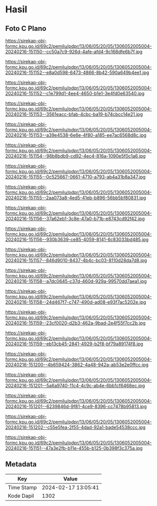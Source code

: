 # Hasil

## Foto C Plano

https://sirekap-obj-formc.kpu.go.id/69c2/pemilu/pdpr/13/06/05/20/05/1306052005004-20240216-151150--cc50a7c9-926d-4afe-afd4-9c168dfe6b7f.jpg

https://sirekap-obj-formc.kpu.go.id/69c2/pemilu/pdpr/13/06/05/20/05/1306052005004-20240216-151152--e8a0d598-6473-4866-8b42-590a649b4ee1.jpg

https://sirekap-obj-formc.kpu.go.id/69c2/pemilu/pdpr/13/06/05/20/05/1306052005004-20240216-151152--c1e799d1-4ee4-4650-b1e1-3e4fd0e63540.jpg

https://sirekap-obj-formc.kpu.go.id/69c2/pemilu/pdpr/13/06/05/20/05/1306052005004-20240216-151153--3561eacc-bfab-4cbc-ba19-b74cbcc14e21.jpg

https://sirekap-obj-formc.kpu.go.id/69c2/pemilu/pdpr/13/06/05/20/05/1306052005004-20240216-151153--a39e4538-6e6e-4f80-a185-ee7ac6568d8c.jpg

https://sirekap-obj-formc.kpu.go.id/69c2/pemilu/pdpr/13/06/05/20/05/1306052005004-20240216-151154--98b8bdb9-cd92-4ec4-816a-1090e5f0c1a6.jpg

https://sirekap-obj-formc.kpu.go.id/69c2/pemilu/pdpr/13/06/05/20/05/1306052005004-20240216-151155--0c525667-0661-4710-a793-ab4a31b8a347.jpg

https://sirekap-obj-formc.kpu.go.id/69c2/pemilu/pdpr/13/06/05/20/05/1306052005004-20240216-151155--2aa073a8-4ed5-41eb-b896-56bb5bf80831.jpg

https://sirekap-obj-formc.kpu.go.id/69c2/pemilu/pdpr/13/06/05/20/05/1306052005004-20240216-151156--37a62eb1-3c8e-47a0-b71b-e8743cd92f42.jpg

https://sirekap-obj-formc.kpu.go.id/69c2/pemilu/pdpr/13/06/05/20/05/1306052005004-20240216-151156--930b3639-ce85-4059-8141-6c83033bd485.jpg

https://sirekap-obj-formc.kpu.go.id/69c2/pemilu/pdpr/13/06/05/20/05/1306052005004-20240216-151157--846d9010-8437-4b4c-bc03-8110d28da7d8.jpg

https://sirekap-obj-formc.kpu.go.id/69c2/pemilu/pdpr/13/06/05/20/05/1306052005004-20240216-151158--a7dc0645-c37d-460d-929a-99570dd7aea1.jpg

https://sirekap-obj-formc.kpu.go.id/69c2/pemilu/pdpr/13/06/05/20/05/1306052005004-20240216-151158--24d467f7-c747-490d-ad08-e93f7ac5202e.jpg

https://sirekap-obj-formc.kpu.go.id/69c2/pemilu/pdpr/13/06/05/20/05/1306052005004-20240216-151159--23cf0020-d2b3-462a-9bad-2e4f55f7cc2b.jpg

https://sirekap-obj-formc.kpu.go.id/69c2/pemilu/pdpr/13/06/05/20/05/1306052005004-20240216-151159--eb13cb45-2841-4929-b2f8-bf79a89174f8.jpg

https://sirekap-obj-formc.kpu.go.id/69c2/pemilu/pdpr/13/06/05/20/05/1306052005004-20240216-151200--4b659424-3862-4a48-942a-ab53e2e0ffcc.jpg

https://sirekap-obj-formc.kpu.go.id/69c2/pemilu/pdpr/13/06/05/20/05/1306052005004-20240216-151201--5a6a9740-11c4-4c9c-ab4e-6bb1cf6468ec.jpg

https://sirekap-obj-formc.kpu.go.id/69c2/pemilu/pdpr/13/06/05/20/05/1306052005004-20240216-151201--6239846d-9f81-4ce9-8396-cc7478b95813.jpg

https://sirekap-obj-formc.kpu.go.id/69c2/pemilu/pdpr/13/06/05/20/05/1306052005004-20240216-151202--c55e5fea-2f55-4dad-92a1-bade54538ccc.jpg

https://sirekap-obj-formc.kpu.go.id/69c2/pemilu/pdpr/13/06/05/20/05/1306052005004-20240216-151151--47a3e2fb-b11e-455b-b125-0b398f3c375a.jpg


## Metadata

| Key        | Value               |
| ---------- | ------------------- |
| Time Stamp | 2024-02-17 13:05:41 |
| Kode Dapil | 1302                |



